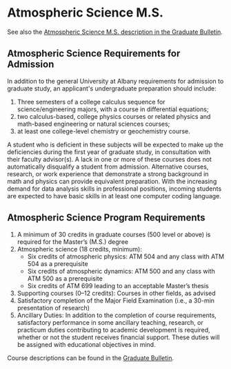 # Atmospheric Science M.S.

See also the [Atmospheric Science M.S. description in the Graduate Bulletin](https://www.albany.edu/graduate-bulletin/atmospheric-science-ms.php).

## Atmospheric Science Requirements for Admission

In addition to the general University at Albany requirements for admission to graduate study, an applicant's undergraduate preparation should include: 
1. Three semesters of a college calculus sequence for science/engineering majors, with a course in differential equations;
2. two calculus-based, college physics courses or related physics and math-based engineering or natural sciences courses;
3. at least one college-level chemistry or geochemistry course. 

A student who is deficient in these subjects will be expected to make up the deficiencies during the first year of graduate study, in consultation with their faculty advisor(s). A lack in one or more of these courses does not automatically disqualify a student from admission. Alternative courses, research, or work experience that demonstrate a strong background in math and physics can provide equivalent preparation. With the increasing demand for data analysis skills in professional positions, incoming students are expected to have basic skills in at least one computer coding language.

## Atmospheric Science Program Requirements

1. A minimum of 30 credits in graduate courses (500 level or above) is required for the Master’s (M.S.) degree
2. Atmospheric science (18 credits, minimum):
    - Six credits of atmospheric physics: ATM 504 and any class with ATM 504 as a prerequisite 
    - Six credits of atmospheric dynamics: ATM 500 and any class with ATM 500 as a prerequisite
    - Six credits of ATM 699 leading to an acceptable Master’s thesis
3. Supporting courses (0–12 credits): Courses in other fields, as advised
4. Satisfactory completion of the Major Field Examination (i.e., a 30-min presentation of research)
5. Ancillary Duties: In addition to the completion of course requirements, satisfactory performance in some ancillary teaching, research, or practicum duties contributing to academic development is required, whether or not the student receives financial support. These duties will be assigned with educational objectives in mind.

Course descriptions can be found in the [Graduate Bulletin](https://www.albany.edu/graduate-bulletin/atmospheric-science-courses.php).

```{include} ms-thesis.md
```
